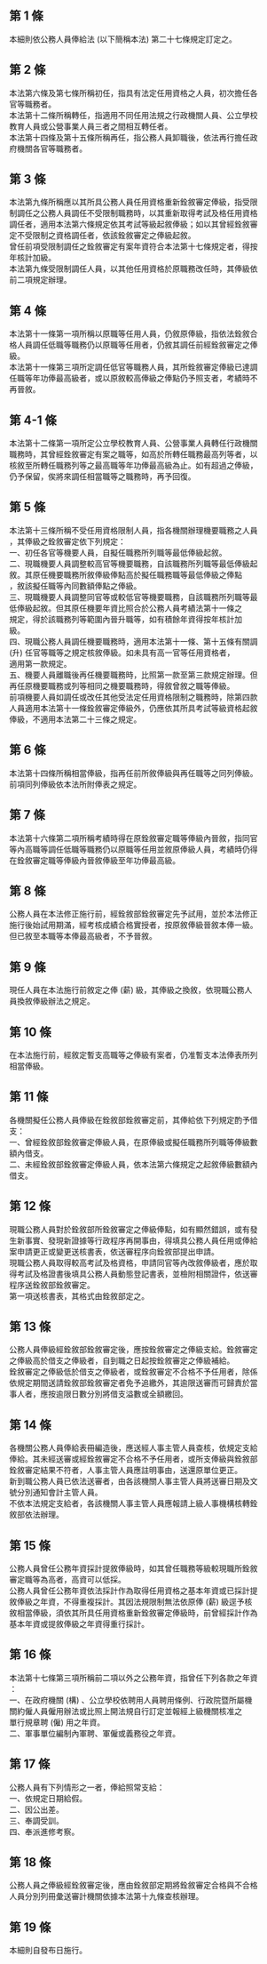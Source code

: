 第 1 條
-------
本細則依公務人員俸給法 (以下簡稱本法) 第二十七條規定訂定之。

第 2 條
-------
本法第六條及第七條所稱初任，指具有法定任用資格之人員，初次擔任各  
官等職務者。  
本法第十二條所稱轉任，指適用不同任用法規之行政機關人員、公立學校  
教育人員或公營事業人員三者之間相互轉任者。  
本法第十四條及第十五條所稱再任，指公務人員卸職後，依法再行擔任政  
府機關各官等職務者。

第 3 條
-------
本法第九條所稱應以其所具公務人員任用資格重新銓敘審定俸級，指受限  
制調任之公務人員調任不受限制職務時，以其重新取得考試及格任用資格  
調任者，適用本法第六條規定依其考試等級起敘俸級；如以其曾經銓敘審  
定不受限制之資格調任者，依該銓敘審定之俸級起敘。  
曾任前項受限制調任之銓敘審定有案年資符合本法第十七條規定者，得按  
年核計加級。  
本法第九條受限制調任人員，以其他任用資格於原職務改任時，其俸級依  
前二項規定辦理。

第 4 條
-------
本法第十一條第一項所稱以原職等任用人員，仍敘原俸級，指依法銓敘合  
格人員調任低職等職務仍以原職等任用者，仍敘其調任前經銓敘審定之俸  
級。  
本法第十一條第三項所定調任低官等職務人員，其所銓敘審定俸級已達調  
任職等年功俸最高級者，或以原敘較高俸級之俸點仍予照支者，考績時不  
再晉敘。

第 4-1 條
---------
本法第十二條第一項所定公立學校教育人員、公營事業人員轉任行政機關  
職務時，其曾經銓敘審定有案之職等，如高於所轉任職務最高列等者，以  
核敘至所轉任職務列等之最高職等年功俸最高級為止。如有超過之俸級，  
仍予保留，俟將來調任相當職等之職務時，再予回復。

第 5 條
-------
本法第十三條所稱不受任用資格限制人員，指各機關辦理機要職務之人員  
，其俸級之銓敘審定依下列規定：  
一、初任各官等機要人員，自擬任職務所列職等最低俸級起敘。  
二、現職機要人員調整較高官等機要職務，自該職務所列職等最低俸級起  
    敘。其原任機要職務所敘俸級俸點高於擬任職務職等最低俸級之俸點  
    ，敘該擬任職等內同數額俸點之俸級。  
三、現職機要人員調整同官等或較低官等機要職務，自該職務所列職等最  
    低俸級起敘。但其原任機要年資比照合於公務人員考績法第十一條之  
    規定，得於該職務列等範圍內晉升職等，如有積餘年資得按年核計加  
    級。  
四、現職公務人員調任機要職務時，適用本法第十一條、第十五條有關調  
     (升) 任官等職等之規定核敘俸級。如未具有高一官等任用資格者，  
    適用第一款規定。  
五、機要人員離職後再任機要職務時，比照第一款至第三款規定辦理。但  
    再任原機要職務或列等相同之機要職務時，得敘曾敘之職等俸級。  
前項機要人員如調任或改任其他受法定任用資格限制之職務時，除第四款  
人員適用本法第十一條銓敘審定俸級外，仍應依其所具考試等級資格起敘  
俸級，不適用本法第二十三條之規定。

第 6 條
-------
本法第十四條所稱相當俸級，指再任前所敘俸級與再任職等之同列俸級。  
前項同列俸級依本法所附俸表之規定。

第 7 條
-------
本法第十六條第二項所稱考績時得在原銓敘審定職等俸級內晉敘，指同官  
等內高職等調任低職等職務仍以原職等任用並敘原俸級人員，考績時仍得  
在銓敘審定職等俸級內晉敘俸級至年功俸最高級。

第 8 條
-------
公務人員在本法修正施行前，經銓敘部銓敘審定先予試用，並於本法修正  
施行後始試用期滿，經考核成績合格實授者，按原敘俸級晉敘本俸一級。  
但已敘至本職等本俸最高級者，不予晉敘。

第 9 條
-------
現任人員在本法施行前敘定之俸 (薪) 級，其俸級之換敘，依現職公務人  
員換敘俸級辦法之規定。

第 10 條
--------
在本法施行前，經敘定暫支高職等之俸級有案者，仍准暫支本法俸表所列  
相當俸級。

第 11 條
--------
各機關擬任公務人員俸級在銓敘部銓敘審定前，其俸給依下列規定酌予借  
支：  
一、曾經銓敘部銓敘審定俸級人員，在原俸級或擬任職務所列職等俸級數  
    額內借支。  
二、未經銓敘部銓敘審定俸級人員，依本法第六條規定之起敘俸級數額內  
    借支。

第 12 條
--------
現職公務人員對於銓敘部所銓敘審定之俸級俸點，如有顯然錯誤，或有發  
生新事實、發現新證據等行政程序再開事由，得填具公務人員任用或俸給  
案申請更正或變更送核書表，依送審程序向銓敘部提出申請。  
現職公務人員取得較高考試及格資格，申請同官等內改敘俸級者，應於取  
得考試及格證書後填具公務人員動態登記書表，並檢附相關證件，依送審  
程序送銓敘部銓敘審定。  
第一項送核書表，其格式由銓敘部定之。

第 13 條
--------
公務人員俸級經銓敘部銓敘審定後，應按銓敘審定之俸級支給。銓敘審定  
之俸級高於借支之俸級者，自到職之日起按銓敘審定之俸級補給。  
銓敘審定之俸級低於借支之俸級者，或銓敘審定不合格不予任用者，除係  
依規定期間送請銓敘部銓敘審定者免予追繳外，其逾限送審而可歸責於當  
事人者，應按逾限日數分別將借支溢數或全額繳回。

第 14 條
--------
各機關公務人員俸給表冊編造後，應送經人事主管人員查核，依規定支給  
俸給。其未經送審或經銓敘審定不合格不予任用者，或所支俸級與銓敘部  
銓敘審定結果不符者，人事主管人員應註明事由，送還原單位更正。  
新到職公務人員已依法送審者，由各該機關人事主管人員將送審日期及文  
號分別通知會計主管人員。  
不依本法規定支給者，各該機關人事主管人員應報請上級人事機構核轉銓  
敘部依法辦理。

第 15 條
--------
公務人員曾任公務年資採計提敘俸級時，如其曾任職務等級較現職所銓敘  
審定職等為高者，高資可以低採。  
公務人員曾任公務年資依法採計作為取得任用資格之基本年資或已採計提  
敘俸級之年資，不得重複採計。其因法規限制無法依原俸 (薪) 級逕予核  
敘相當俸級，須依其所具任用資格重新銓敘審定俸級時，前曾經採計作為  
基本年資或提敘俸級之年資得重行採計。

第 16 條
--------
本法第十七條第三項所稱前二項以外之公務年資，指曾任下列各款之年資  
：  
一、在政府機關 (構) 、公立學校依聘用人員聘用條例、行政院暨所屬機  
    關約僱人員僱用辦法或比照上開法規自行訂定並報經上級機關核准之  
    單行規章聘 (僱) 用之年資。  
二、軍事單位編制內軍聘、軍僱或義務役之年資。

第 17 條
--------
公務人員有下列情形之一者，俸給照常支給：  
一、依規定日期給假。  
二、因公出差。  
三、奉調受訓。  
四、奉派進修考察。

第 18 條
--------
公務人員之俸級經銓敘審定後，應由銓敘部定期將銓敘審定合格與不合格  
人員分別列冊彙送審計機關依據本法第十九條查核辦理。

第 19 條
--------
本細則自發布日施行。


